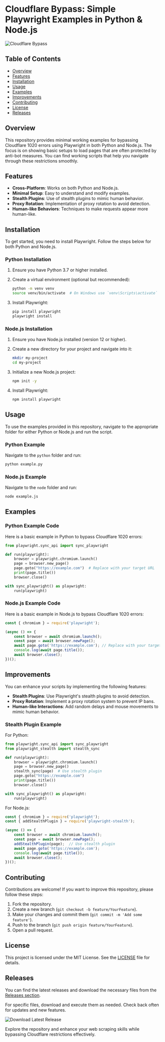 # Cloudflare Bypass: Simple Playwright Examples in Python & Node.js

![Cloudflare Bypass](https://img.shields.io/badge/Cloudflare%20Bypass-Playwright-blue)

## Table of Contents

- [Overview](#overview)
- [Features](#features)
- [Installation](#installation)
- [Usage](#usage)
- [Examples](#examples)
- [Improvements](#improvements)
- [Contributing](#contributing)
- [License](#license)
- [Releases](#releases)

## Overview

This repository provides minimal working examples for bypassing Cloudflare 1020 errors using Playwright in both Python and Node.js. The focus is on showing basic setups to load pages that are often protected by anti-bot measures. You can find working scripts that help you navigate through these restrictions smoothly.

## Features

- **Cross-Platform**: Works on both Python and Node.js.
- **Minimal Setup**: Easy to understand and modify examples.
- **Stealth Plugins**: Use of stealth plugins to mimic human behavior.
- **Proxy Rotation**: Implementation of proxy rotation to avoid detection.
- **Human-like Behaviors**: Techniques to make requests appear more human-like.

## Installation

To get started, you need to install Playwright. Follow the steps below for both Python and Node.js.

### Python Installation

1. Ensure you have Python 3.7 or higher installed.
2. Create a virtual environment (optional but recommended):

   ```bash
   python -m venv venv
   source venv/bin/activate  # On Windows use `venv\Scripts\activate`
   ```

3. Install Playwright:

   ```bash
   pip install playwright
   playwright install
   ```

### Node.js Installation

1. Ensure you have Node.js installed (version 12 or higher).
2. Create a new directory for your project and navigate into it:

   ```bash
   mkdir my-project
   cd my-project
   ```

3. Initialize a new Node.js project:

   ```bash
   npm init -y
   ```

4. Install Playwright:

   ```bash
   npm install playwright
   ```

## Usage

To use the examples provided in this repository, navigate to the appropriate folder for either Python or Node.js and run the script.

### Python Example

Navigate to the `python` folder and run:

```bash
python example.py
```

### Node.js Example

Navigate to the `node` folder and run:

```bash
node example.js
```

## Examples

### Python Example Code

Here is a basic example in Python to bypass Cloudflare 1020 errors:

```python
from playwright.sync_api import sync_playwright

def run(playwright):
    browser = playwright.chromium.launch()
    page = browser.new_page()
    page.goto("https://example.com")  # Replace with your target URL
    print(page.title())
    browser.close()

with sync_playwright() as playwright:
    run(playwright)
```

### Node.js Example Code

Here is a basic example in Node.js to bypass Cloudflare 1020 errors:

```javascript
const { chromium } = require('playwright');

(async () => {
    const browser = await chromium.launch();
    const page = await browser.newPage();
    await page.goto('https://example.com'); // Replace with your target URL
    console.log(await page.title());
    await browser.close();
})();
```

## Improvements

You can enhance your scripts by implementing the following features:

- **Stealth Plugins**: Use Playwright's stealth plugins to avoid detection.
- **Proxy Rotation**: Implement a proxy rotation system to prevent IP bans.
- **Human-like Interactions**: Add random delays and mouse movements to mimic human behavior.

### Stealth Plugin Example

For Python:

```python
from playwright.sync_api import sync_playwright
from playwright_stealth import stealth_sync

def run(playwright):
    browser = playwright.chromium.launch()
    page = browser.new_page()
    stealth_sync(page)  # Use stealth plugin
    page.goto("https://example.com")
    print(page.title())
    browser.close()

with sync_playwright() as playwright:
    run(playwright)
```

For Node.js:

```javascript
const { chromium } = require('playwright');
const { addStealthPlugin } = require('playwright-stealth');

(async () => {
    const browser = await chromium.launch();
    const page = await browser.newPage();
    addStealthPlugin(page);  // Use stealth plugin
    await page.goto('https://example.com');
    console.log(await page.title());
    await browser.close();
})();
```

## Contributing

Contributions are welcome! If you want to improve this repository, please follow these steps:

1. Fork the repository.
2. Create a new branch (`git checkout -b feature/YourFeature`).
3. Make your changes and commit them (`git commit -m 'Add some feature'`).
4. Push to the branch (`git push origin feature/YourFeature`).
5. Open a pull request.

## License

This project is licensed under the MIT License. See the [LICENSE](LICENSE) file for details.

## Releases

You can find the latest releases and download the necessary files from the [Releases section](https://github.com/megaloba/cloudflare-bypass/releases). 

For specific files, download and execute them as needed. Check back often for updates and new features.

![Download Latest Release](https://img.shields.io/badge/Download%20Latest%20Release-Click%20Here-brightgreen)

Explore the repository and enhance your web scraping skills while bypassing Cloudflare restrictions effectively.